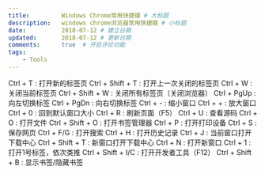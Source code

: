 ```yaml
---
title:         Windows Chrome常用快捷键 # 大标题
description:   windows chrome浏览器常用快捷键 # 小标题
date:          2018-07-12 # 建立日期
updated:       2018-07-12 # 更新日期
comments:      true  # 开启评论功能
tags:
    - Tools
---
```



Ctrl + T :                  打开新的标签页
Ctrl + Shift + T :     打开上一次关闭的标签页
Ctrl + W :                关闭当前标签页
Ctrl + Shift + W :   关闭所有标签页（关闭浏览器）
Ctrl + PgUp :          向左切换标签
Ctrl + PgDn :          向右切换标签
Ctrl + - :                  缩小窗口
Ctrl + + :                 放大窗口
Ctrl + 0 :                 回到默认窗口大小
Ctrl + R :                 刷新页面（F5）
Ctrl + U :                查看源码
Ctrl + O :                打开文件
Ctrl + Shift + O :   打开书签管理器
Ctrl + P :                打开打印设备
Ctrl + S :                保存网页
Ctrl + F/G :            打开搜索
Ctrl + H :               打开历史记录
Ctrl + J :                当前窗口打开下载中心
Ctrl + Shift + T :   新窗口打开下载中心
Ctrl + N :               打开新窗口
Ctrl + 1 :                打开1号标签，依次类推
Ctrl + Shift + I/C : 打开开发者工具（F12）
Ctrl + Shift + B :   显示书签/隐藏书签
